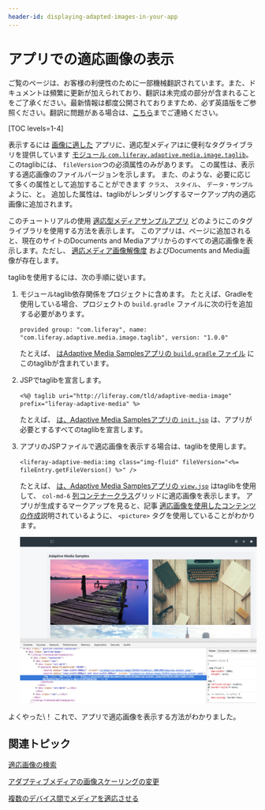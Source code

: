 ```yaml
---
header-id: displaying-adapted-images-in-your-app
---
```


# アプリでの適応画像の表示

<p class="alert alert-info"><span class="wysiwyg-color-blue120">ご覧のページは、お客様の利便性のために一部機械翻訳されています。また、ドキュメントは頻繁に更新が加えられており、翻訳は未完成の部分が含まれることをご了承ください。最新情報は都度公開されておりますため、必ず英語版をご参照ください。翻訳に問題がある場合は、<a href="mailto:support-content-jp@liferay.com">こちら</a>までご連絡ください。</span></p>

[TOC levels=1-4]

表示するには [画像に適した](/docs/7-1/user/-/knowledge_base/u/adapting-your-media-across-multiple-devices) アプリに、適応型メディアはに便利なタグライブラリを提供しています [モジュール `com.liferay.adaptive.media.image.taglib`](https://github.com/liferay/com-liferay-adaptive-media/tree/master/adaptive-media-image-taglib)。 このtaglibには、 `fileVersion`つの必須属性のみがあります。 この属性は、表示する適応画像のファイルバージョンを示します。 また、のような、必要に応じて多くの属性として追加することができます `クラス`、 `スタイル`、 `データ・サンプル`ように、と。 追加した属性は、taglibがレンダリングするマークアップ内の適応画像に追加されます。

このチュートリアルの使用 [適応型メディアサンプルアプリ](https://github.com/sergiogonzalez/adaptive-media-samples) どのようにこのタグライブラリを使用する方法を表示します。 このアプリは、ページに追加されると、現在のサイトのDocuments and Mediaアプリからのすべての適応画像を表示します。ただし、 [適応メディア画像解像度](/docs/7-1/user/-/knowledge_base/u/adding-image-resolutions) およびDocuments and Media画像が存在します。

taglibを使用するには、次の手順に従います。

1.  モジュールtaglib依存関係をプロジェクトに含めます。 たとえば、Gradleを使用している場合、プロジェクトの `build.gradle` ファイルに次の行を追加する必要があります。
   
        provided group: "com.liferay", name: "com.liferay.adaptive.media.image.taglib", version: "1.0.0"

    たとえば、 [はAdaptive Media Samplesアプリの `build.gradle` ファイル](https://github.com/sergiogonzalez/adaptive-media-samples/blob/master/adaptive-media-sample-web/build.gradle) にこのtaglibが含まれています。

2.  JSPでtaglibを宣言します。
   
        <%@ taglib uri="http://liferay.com/tld/adaptive-media-image" prefix="liferay-adaptive-media" %>

    たとえば、 [は、Adaptive Media Samplesアプリの `init.jsp`](https://github.com/sergiogonzalez/adaptive-media-samples/blob/master/adaptive-media-sample-web/src/main/resources/META-INF/resources/init.jsp) は、アプリが必要とするすべてのtaglibを宣言します。

3.  アプリのJSPファイルで適応画像を表示する場合は、taglibを使用します。
   
        <liferay-adaptive-media:img class="img-fluid" fileVersion="<%= fileEntry.getFileVersion() %>" />

    たとえば、 [は、Adaptive Media Samplesアプリの `view.jsp`](https://github.com/sergiogonzalez/adaptive-media-samples/blob/master/adaptive-media-sample-web/src/main/resources/META-INF/resources/view.jsp) はtaglibを使用して、 `col-md-6` [列コンテナークラス](/docs/7-1/tutorials/-/knowledge_base/t/creating-layout-templates-manually)グリッドに適応画像を表示します。 アプリが生成するマークアップを見ると、記事 [適応画像を使用したコンテンツの作成](/docs/7-1/user/-/knowledge_base/u/creating-content-with-adapted-images)説明されているように、 `<picture>` タグを使用していることがわかります。

    ![図1：アダプティブメディアサンプルアプリには、サイトのすべての適応画像が表示されます。](../../../images/adaptive-media-sample.png)

よくやった\！ これで、アプリで適応画像を表示する方法がわかりました。

## 関連トピック

[適応画像の検索](/docs/7-1/tutorials/-/knowledge_base/t/finding-adapted-images)

[アダプティブメディアの画像スケーリングの変更](/docs/7-1/tutorials/-/knowledge_base/t/changing-adaptive-medias-image-scaling)

[複数のデバイス間でメディアを適応させる](/docs/7-1/user/-/knowledge_base/u/adapting-your-media-across-multiple-devices)
